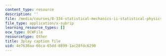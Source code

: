```yaml
---
content_type: resource
description: ''
file: /media/courses/8-334-statistical-mechanics-ii-statistical-physics-of-fields-spring-2014/4e7630aa66ca65dd88991ac28fdc6290_NLKJdcb1E5I.srt
file_type: application/x-subrip
learning_resource_types: []
ocw_type: OCWFile
resourcetype: Other
title: 3play caption file
uid: 4e7630aa-66ca-65dd-8899-1ac28fdc6290
---
```

